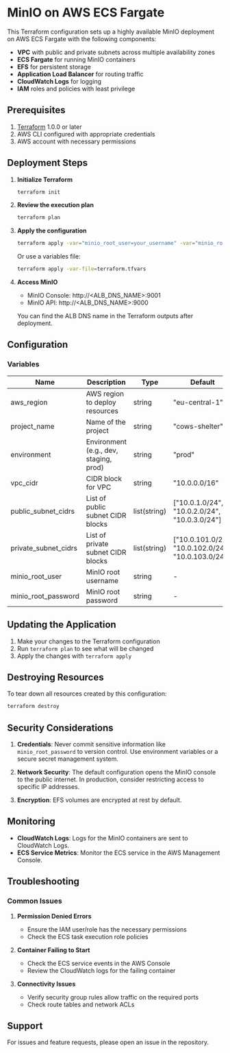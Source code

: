 # MinIO on AWS ECS Fargate

This Terraform configuration sets up a highly available MinIO deployment on AWS ECS Fargate with the following components:

- **VPC** with public and private subnets across multiple availability zones
- **ECS Fargate** for running MinIO containers
- **EFS** for persistent storage
- **Application Load Balancer** for routing traffic
- **CloudWatch Logs** for logging
- **IAM** roles and policies with least privilege

## Prerequisites

1. [Terraform](https://www.terraform.io/downloads.html) 1.0.0 or later
2. AWS CLI configured with appropriate credentials
3. AWS account with necessary permissions

## Deployment Steps

1. **Initialize Terraform**
   ```bash
   terraform init
   ```

2. **Review the execution plan**
   ```bash
   terraform plan
   ```

3. **Apply the configuration**
   ```bash
   terraform apply -var="minio_root_user=your_username" -var="minio_root_password=your_secure_password"
   ```
   
   Or use a variables file:
   ```bash
   terraform apply -var-file=terraform.tfvars
   ```

4. **Access MinIO**
   - MinIO Console: http://<ALB_DNS_NAME>:9001
   - MinIO API: http://<ALB_DNS_NAME>:9000

   You can find the ALB DNS name in the Terraform outputs after deployment.

## Configuration

### Variables

| Name | Description | Type | Default |
|------|-------------|------|---------|
| aws_region | AWS region to deploy resources | string | "eu-central-1" |
| project_name | Name of the project | string | "cows-shelter" |
| environment | Environment (e.g., dev, staging, prod) | string | "prod" |
| vpc_cidr | CIDR block for VPC | string | "10.0.0.0/16" |
| public_subnet_cidrs | List of public subnet CIDR blocks | list(string) | ["10.0.1.0/24", "10.0.2.0/24", "10.0.3.0/24"] |
| private_subnet_cidrs | List of private subnet CIDR blocks | list(string) | ["10.0.101.0/24", "10.0.102.0/24", "10.0.103.0/24"] |
| minio_root_user | MinIO root username | string | - |
| minio_root_password | MinIO root password | string | - |

## Updating the Application

1. Make your changes to the Terraform configuration
2. Run `terraform plan` to see what will be changed
3. Apply the changes with `terraform apply`

## Destroying Resources

To tear down all resources created by this configuration:

```bash
terraform destroy
```

## Security Considerations

1. **Credentials**: Never commit sensitive information like `minio_root_password` to version control. Use environment variables or a secure secret management system.

2. **Network Security**: The default configuration opens the MinIO console to the public internet. In production, consider restricting access to specific IP addresses.

3. **Encryption**: EFS volumes are encrypted at rest by default.

## Monitoring

- **CloudWatch Logs**: Logs for the MinIO containers are sent to CloudWatch Logs.
- **ECS Service Metrics**: Monitor the ECS service in the AWS Management Console.

## Troubleshooting

### Common Issues

1. **Permission Denied Errors**
   - Ensure the IAM user/role has the necessary permissions
   - Check the ECS task execution role policies

2. **Container Failing to Start**
   - Check the ECS service events in the AWS Console
   - Review the CloudWatch logs for the failing container

3. **Connectivity Issues**
   - Verify security group rules allow traffic on the required ports
   - Check route tables and network ACLs

## Support

For issues and feature requests, please open an issue in the repository.
